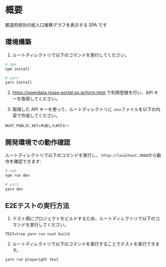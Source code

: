 # 概要

都道府県別の総人口推移グラフを表示する SPA です

## 環境構築

1. ルートディレクトリで以下のコマンドを実行してください。

```bash
# npm
npm install

# yarn
yarn install
```

2. https://opendata.resas-portal.go.jp/form.html で利用登録を行い、API キーを取得してください。

3. 取得した API キーを使って、ルートディレクトリに`.env`ファイルを以下の内容で作成してください。

```
NUXT_PUBLIC_KEY=作成したAPIキー
```

## 開発環境での動作確認

ルートディレクトリで以下のコマンドを実行し、 `http://localhost:3000`から動作を確認できます:

```bash
# npm
npm run dev

# yarn
yarn dev
```

## E2Eテストの実行方法

1. テスト用にプロジェクトをビルドするため、ルートディレクトリで以下のコマンドを実行してください。

```
TEST=true yarn run nuxt build
```

2. ルートディレクトリで以下のコマンドを実行することでテストを実行できます。

```
yarn run playwright test
```